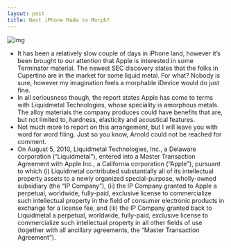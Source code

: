 ```yaml
---
layout: post
title: Next iPhone Made to Morph?
---
```

![img](http://media.idownloadblog.com/wp-content/uploads/2010/08/Liquid-Metal.jpg)
* It has been a relatively slow couple of days in iPhone land, however it’s been brought to our attention that Apple is interested in some Terminator material. The newest SEC discovery states that the folks in Cupertino are in the market for some liquid metal. For what? Nobody is sure, however my imagination feels a morphable iDevice would do just fine.
* In all seriousness though, the report states Apple has come to terms with Liquidmetal Technologies, whose speciality is amorphous metals. The alloy materials the company produces could have benefits that are, but not limited to, hardness, elasticity and acoustical features.
* Not much more to report on this arrangement, but I will leave you with word for word filing. Just so you know, Arnold could not be reached for comment.
* On August 5, 2010, Liquidmetal Technologies, Inc., a Delaware corporation (“Liquidmetal”), entered into a Master Transaction Agreement with Apple Inc., a California corporation (“Apple”), pursuant to which (i) Liquidmetal contributed substantially all of its intellectual property assets to a newly organized special-purpose, wholly-owned subsidiary (the “IP Company”), (ii) the IP Company granted to Apple a perpetual, worldwide, fully-paid, exclusive license to commercialize such intellectual property in the field of consumer electronic products in exchange for a license fee, and (iii) the IP Company granted back to Liquidmetal a perpetual, worldwide, fully-paid, exclusive license to commercialize such intellectual property in all other fields of use (together with all ancillary agreements, the “Master Transaction Agreement”).

